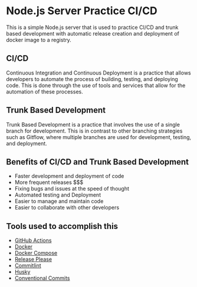 # Node.js Server Practice CI/CD

This is a simple Node.js server that is used to practice CI/CD and trunk based development with automatic release creation and deployment of docker image to a registry.

## CI/CD

Continuous Integration and Continuous Deployment is a practice that allows developers to automate the process of building, testing, and deploying code. This is done through the use of tools and services that allow for the automation of these processes.

## Trunk Based Development

Trunk Based Development is a practice that involves the use of a single branch for development. This is in contrast to other branching strategies such as Gitflow, where multiple branches are used for development, testing, and deployment.

## Benefits of CI/CD and Trunk Based Development

* Faster development and deployment of code
* More frequent releases $$$
* Fixing bugs and issues at the speed of thought
* Automated testing and Deployment
* Easier to manage and maintain code
* Easier to collaborate with other developers

## Tools used to accomplish this

* [GitHub Actions](https://docs.github.com/en/actions)
* [Docker](https://www.docker.com/products/docker-desktop/)
* [Docker Compose](https://devhints.io/docker-compose)
* [Release Please](https://github.com/googleapis/release-please)
* [Commitlint](https://commitlint.js.org/)
* [Husky](https://typicode.github.io/husky/#/)
* [Conventional Commits](https://www.conventionalcommits.org/en/v1.0.0/)
